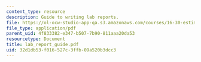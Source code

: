 ```yaml
---
content_type: resource
description: Guide to writing lab reports.
file: https://ol-ocw-studio-app-qa.s3.amazonaws.com/courses/16-30-estimation-and-control-of-aerospace-systems-spring-2004/32d1db53f016527c3ffb09a520b3dcc3_lab_report_guide.pdf
file_type: application/pdf
parent_uid: 4f833382-e347-b507-7b90-811aaa20da53
resourcetype: Document
title: lab_report_guide.pdf
uid: 32d1db53-f016-527c-3ffb-09a520b3dcc3
---
```

